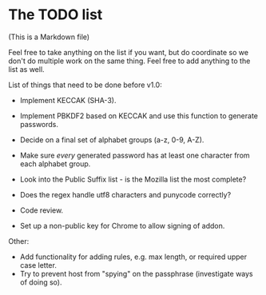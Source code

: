 The TODO list
=============

(This is a Markdown file)

Feel free to take anything on the list if you want, but do coordinate
so we don't do multiple work on the same thing. Feel free to add
anything to the list as well.


List of things that need to be done before v1.0:

* Implement KECCAK (SHA-3).
* Implement PBKDF2 based on KECCAK and use this function to generate passwords.

* Decide on a final set of alphabet groups (a-z, 0-9, A-Z).
* Make sure *every* generated password has at least one character from each
  alphabet group.

* Look into the Public Suffix list - is the Mozilla list the most complete?
* Does the regex handle utf8 characters and punycode correctly?

* Code review.
* Set up a non-public key for Chrome to allow signing of addon.


Other:

* Add functionality for adding rules, e.g. max length, or required upper case letter.
* Try to prevent host from "spying" on the passphrase (investigate ways of doing
  so).
